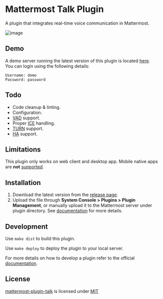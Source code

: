 # Mattermost Talk Plugin

A plugin that integrates real-time voice communication in Mattermost.

![image](https://user-images.githubusercontent.com/1832946/102091888-b2d2cd80-3e1f-11eb-9a07-021c949a03fe.png)

## Demo

A demo server running the latest version of this plugin is located [here](https://mm.krad.stream/talk/channels/town-square).  
You can login using the following details:

```
Username: demo
Password: password
```

## Todo

- Code cleanup & linting.
- Configuration.
- [VAD](https://en.wikipedia.org/wiki/Voice_activity_detection) support.
- Proper [ICE](https://webrtcglossary.com/ice/) handling.
- [TURN](https://webrtcglossary.com/turn/) support.
- [HA](https://developers.mattermost.com/extend/plugins/server/ha/) support.

## Limitations

This plugin only works on web client and desktop app. Mobile native apps are **not** [supported](https://developers.mattermost.com/extend/plugins/mobile/).

## Installation

1. Download the latest version from the [release page](https://github.com/streamer45/mattermost-plugin-voice/releases).
2. Upload the file through **System Console > Plugins > Plugin Management**, or manually upload it to the Mattermost server under plugin directory. See [documentation](https://docs.mattermost.com/administration/plugins.html#set-up-guide) for more details.

## Development

Use ```make dist``` to build this plugin.

Use `make deploy` to deploy the plugin to your local server.

For more details on how to develop a plugin refer to the official [documentation](https://developers.mattermost.com/extend/plugins/).

## License

[mattermost-plugin-talk](https://github.com/streamer45/mattermost-plugin-talk) is licensed under [MIT](LICENSE)  
